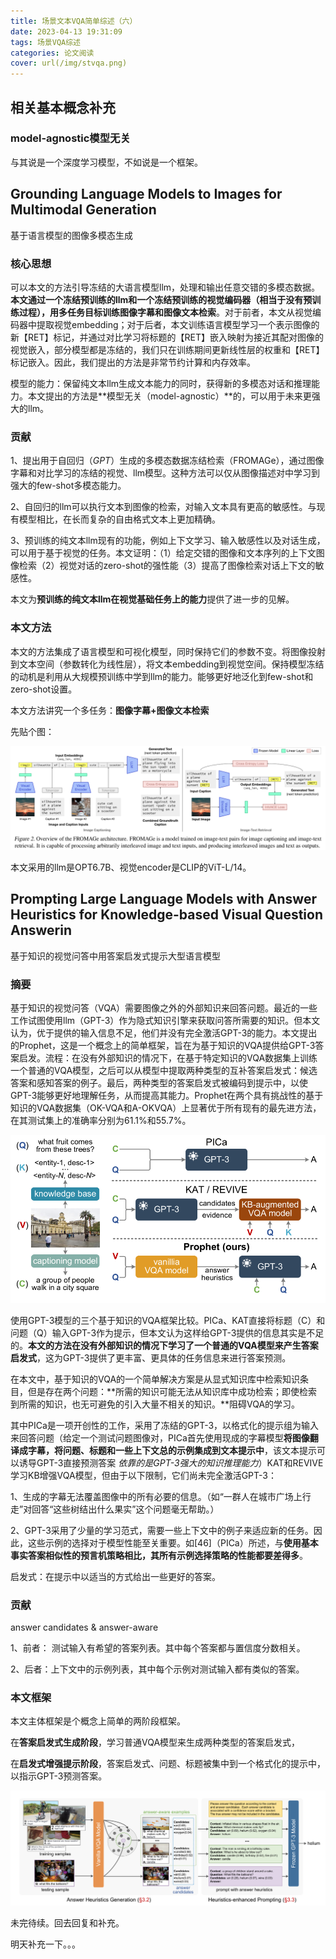 ```yaml
---
title: 场景文本VQA简单综述（六）
date: 2023-04-13 19:31:09
tags: 场景VQA综述
categories: 论文阅读
cover: url(/img/stvqa.png)
---
```


## 相关基本概念补充

### model-agnostic模型无关

与其说是一个深度学习模型，不如说是一个框架。



## Grounding Language Models to Images for Multimodal Generation

基于语言模型的图像多模态生成

### 核心思想

可以本文的方法引导冻结的大语言模型llm，处理和输出任意交错的多模态数据。**本文通过一个冻结预训练的llm和一个冻结预训练的视觉编码器（相当于没有预训练过程），用多任务目标训练图像字幕和图像文本检索**。对于前者，本文从视觉编码器中提取视觉embedding；对于后者，本文训练语言模型学习一个表示图像的新【RET】标记，并通过对比学习将标题的【RET】嵌入映射为接近其配对图像的视觉嵌入，部分模型都是冻结的，我们只在训练期间更新线性层的权重和【RET】标记嵌入。因此，我们提出的方法是非常节约计算和内存效率。

模型的能力：保留纯文本llm生成文本能力的同时，获得新的多模态对话和推理能力。本文提出的方法是**模型无关（model-agnostic）**的，可以用于未来更强大的llm。

### 贡献

1、提出用于自回归（*GPT*）生成的多模态数据冻结检索（FROMAGe），通过图像字幕和对比学习的冻结的视觉、llm模型。这种方法可以仅从图像描述对中学习到强大的few-shot多模态能力。

2、自回归的llm可以执行文本到图像的检索，对输入文本具有更高的敏感性。与现有模型相比，在长而复杂的自由格式文本上更加精确。

3、预训练的纯文本llm现有的功能，例如上下文学习、输入敏感性以及对话生成，可以用于基于视觉的任务。本文证明：（1）给定交错的图像和文本序列的上下文图像检索（2）视觉对话的zero-shot的强性能（3）提高了图像检索对话上下文的敏感性。

本文为**预训练的纯文本llm在视觉基础任务上的能力**提供了进一步的见解。

### 本文方法

本文的方法集成了语言模型和可视化模型，同时保持它们的参数不变。将图像投射到文本空间（参数转化为线性层），将文本embedding到视觉空间。保持模型冻结的动机是利用从大规模预训练中学到llm的能力。能够更好地泛化到few-shot和zero-shot设置。

本文方法讲究一个多任务：**图像字幕+图像文本检索**

先贴个图：

![](/img/FROMAGE.png)



本文采用的llm是OPT6.7B、视觉encoder是CLIP的ViT-L/14。



## Prompting Large Language Models with Answer Heuristics for Knowledge-based Visual Question Answerin

基于知识的视觉问答中用答案启发式提示大型语言模型 

### 摘要

基于知识的视觉问答（VQA）需要图像之外的外部知识来回答问题。最近的一些工作试图使用llm（GPT-3）作为隐式知识引擎来获取问答所需要的知识。但本文认为，优于提供的输入信息不足，他们并没有完全激活GPT-3的能力。本文提出的Prophet，这是一个概念上的简单框架，旨在为基于知识的VQA提供给GPT-3答案启发。流程：在没有外部知识的情况下，在基于特定知识的VQA数据集上训练一个普通的VQA模型，之后可以从模型中提取两种类型的互补答案启发式：候选答案和感知答案的例子。最后，两种类型的答案启发式被编码到提示中，以使GPT-3能够更好地理解任务，从而提高其能力。Prophet在两个具有挑战性的基于知识的VQA数据集（OK-VQA和A-OKVQA）上显著优于所有现有的最先进方法，在其测试集上的准确率分别为61.1%和55.7%。

![](/img/prophet.png)

使用GPT-3模型的三个基于知识的VQA框架比较。PICa、KAT直接将标题（C）和问题（Q）输入GPT-3作为提示，但本文认为这样给GPT-3提供的信息其实是不足的。**本文的方法在没有外部知识的情况下学习了一个普通的VQA模型来产生答案启发式**，这为GPT-3提供了更丰富、更具体的任务信息来进行答案预测。 

在本文中，基于知识的VQA的一个简单解决方案是从显式知识库中检索知识条目，但是存在两个问题：**所需的知识可能无法从知识库中成功检索；即使检索到所需的知识，也无可避免的引入大量不相关的知识。**阻碍VQA的学习。

其中PICa是一项开创性的工作，采用了冻结的GPT-3，以格式化的提示组为输入来回答问题（给定一个测试问题图像对，PICa首先使用现成的字幕模型**将图像翻译成字幕，将问题、标题和一些上下文总的示例集成到文本提示中**，该文本提示可以诱导GPT-3直接预测答案 *依靠的是GPT-3强大的知识推理能力*）KAT和REVIVE学习KB增强VQA模型，但由于以下限制，它们尚未完全激活GPT-3：

1、生成的字幕无法覆盖图像中的所有必要的信息。（如“一群人在城市广场上行走”对回答“这些树结出什么果实”这个问题毫无帮助。）

2、GPT-3采用了少量的学习范式，需要一些上下文中的例子来适应新的任务。因此，这些示例的选择对于模型性能至关重要。如[46]（PICa）所述，与**使用基本事实答案相似性的预言机策略相比，其所有示例选择策略的性能都要差得多**。

启发式：在提示中以适当的方式给出一些更好的答案。

### 贡献

answer candidates &  answer-aware

1、前者： 测试输入有希望的答案列表。其中每个答案都与置信度分数相关。

2、后者：上下文中的示例列表，其中每个示例对测试输入都有类似的答案。



### 本文框架

本文主体框架是个概念上简单的两阶段框架。

在**答案启发式生成阶段**，学习普通VQA模型来生成两种类型的答案启发式，

在**启发式增强提示阶段**，答案启发式、问题、标题被集中到一个格式化的提示中，以指示GPT-3预测答案。

![](/img/prophet-2.png)





未完待续。回去回复和补充。

明天补充一下。。。